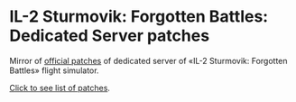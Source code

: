 # IL-2 Sturmovik: Forgotten Battles: Dedicated Server patches

Mirror of [official patches](http://forum.1cpublishing.eu/forumdisplay.php?f=202) of dedicated server of «IL-2 Sturmovik: Forgotten Battles» flight simulator.

[Click to see list of patches](https://github.com/IL2HorusTeam/il2fb-ds-patches/releases).
